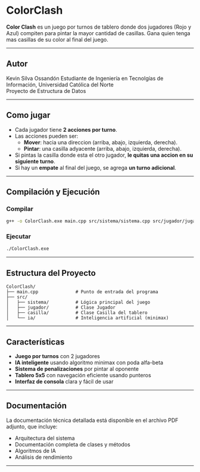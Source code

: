 # ColorClash

**Color Clash** es un juego por turnos de tablero donde dos jugadores (Rojo y Azul) compiten para pintar la mayor cantidad de casillas. Gana quien tenga mas casillas de su color al final del juego. 

---

## Autor

Kevin Silva Ossandón
Estudiante de Ingeniería en Tecnolgías de Información, Universidad Católica del Norte  
Proyecto de Estructura de Datos

---

## Como jugar

- Cada jugador tiene **2 acciones por turno**.
- Las acciones pueden ser:
  - **Mover**: hacia una direccion (arriba, abajo, izquierda, derecha).
  - **Pintar**: una casilla adyacente (arriba, abajo, izquierda, derecha).
- Si pintas la casilla donde esta el otro jugador, **le quitas una accion en su siguiente turno**.
- Si hay un **empate** al final del juego, se agrega **un turno adicional**.

---

## Compilación y Ejecución

### Compilar
```bash
g++ -o ColorClash.exe main.cpp src/sistema/sistema.cpp src/jugador/jugador.cpp src/casilla/casilla.cpp src/ia/ia.cpp -std=c++11
```

### Ejecutar
```bash
./ColorClash.exe
```

---

## Estructura del Proyecto

```
ColorClash/
├── main.cpp              # Punto de entrada del programa
├── src/
│   ├── sistema/          # Lógica principal del juego
│   ├── jugador/          # Clase Jugador
│   ├── casilla/          # Clase Casilla del tablero
│   └── ia/               # Inteligencia artificial (minimax)
```

---

## Características

- **Juego por turnos** con 2 jugadores
- **IA inteligente** usando algoritmo minimax con poda alfa-beta
- **Sistema de penalizaciones** por pintar al oponente
- **Tablero 5x5** con navegación eficiente usando punteros
- **Interfaz de consola** clara y fácil de usar

---

## Documentación

La documentación técnica detallada está disponible en el archivo PDF adjunto, que incluye:
- Arquitectura del sistema
- Documentación completa de clases y métodos
- Algoritmos de IA
- Análisis de rendimiento

---